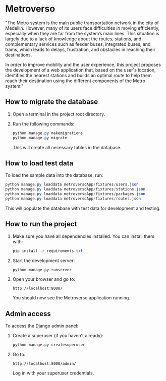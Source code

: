# Metroverso

"The Metro system is the main public transportation network in the city of Medellín. However, many of its users face difficulties in moving efficiently, especially when they are far from the system’s main lines. This situation is largely due to a lack of knowledge about the routes, stations, and complementary services such as feeder buses, integrated buses, and trams, which leads to delays, frustration, and obstacles in reaching their destinations.

In order to improve mobility and the user experience, this project proposes the development of a web application that, based on the user's location, identifies the nearest stations and builds an optimal route to help them reach their destination using the different components of the Metro system."

## How to migrate the database

1. Open a terminal in the project root directory.
2. Run the following commands:

   ```powershell
   python manage.py makemigrations
   python manage.py migrate
   ```

   This will create all necessary tables in the database.

## How to load test data

To load the sample data into the database, run:

```powershell
python manage.py loaddata metroversoApp/fixtures/users.json
python manage.py loaddata metroversoApp/fixtures/stations.json
python manage.py loaddata metroversoApp/fixtures/packages.json
python manage.py loaddata metroversoApp/fixtures/routes.json
```

This will populate the database with test data for development and testing.

## How to run the project

1. Make sure you have all dependencies installed. You can install them with:

   ```powershell
   pip install -r requirements.txt
   ```

2. Start the development server:

   ```powershell
   python manage.py runserver
   ```

3. Open your browser and go to:

   ```
   http://localhost:8000/
   ```

   You should now see the Metroverso application running.

## Admin access

To access the Django admin panel:

1. Create a superuser (if you haven't already):

   ```powershell
   python manage.py createsuperuser
   ```

2. Go to:

   ```
   http://localhost:8000/admin/
   ```

   Log in with your superuser credentials.



